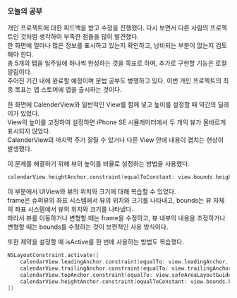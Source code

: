 ### 오늘의 공부

개인 프로젝트에 대한 피드백을 받고 수정을 진행했다. 다시 보면서 다른 사람의 프로젝트인 것처럼 생각하여 부족한 점들을 많이 발견했다.<br>
한 화면에 얼마나 많은 정보를 표시하고 있는지 확인하고, 낭비되는 부분이 없는지 검토해야 한다.<br>
총 5개의 탭을 일주일에 하나씩 완성하는 것을 목표로 하며, 추가로 구현할 기능은 로컬 알림이다.<br>
주어진 기간 내에 완료할 예정이며 문법 공부도 병행하고 있다. 이번 개인 프로젝트의 최종 목표는 앱 스토어에 앱을 출시하는 것이다.<br>

한 화면에 CalenderView와 일반적인 View를 함께 넣고 높이를 설정할 때 약간의 딜레이가 있었다.<br>
View의 높이를 고정하여 설정하면 iPhone SE 시뮬레이터에서 두 개의 뷰가 올바르게 표시되지 않았다.<br>
CalenderView의 마지막 주가 잘릴 수 있거나 다른 View 안에 내용이 겹치는 현상이 발생했다.<br>

이 문제를 해결하기 위해 뷰의 높이를 비율로 설정하는 방법을 사용했다.<br>

```swift
calendarView.heightAnchor.constraint(equalToConstant: view.bounds.height * 0.9)
```

이 부분에서 UIView와 뷰의 위치와 크기에 대해 복습할 수 있었다.<br>
frame은 슈퍼뷰의 좌표 시스템에서 뷰의 위치와 크기를 나타내고, bounds는 뷰 자체의 좌표 시스템에서 뷰의 위치와 크기를 나타냈다.<br>
따라서 뷰를 이동하거나 변형할 때는 frame을 수정하고, 뷰 내부의 내용을 조정하거나 변형할 때는 bounds를 수정하는 것이 보편적인 사용 방식이다.<br>

또한 제약을 설정할 때 isActive를 한 번에 사용하는 방법도 복습했다.<br>

```swift
NSLayoutConstraint.activate([
    calendarView.leadingAnchor.constraint(equalTo: view.leadingAnchor, constant: 10),
    calendarView.trailingAnchor.constraint(equalTo: view.trailingAnchor, constant: 10),
    calendarView.topAnchor.constraint(equalTo: view.safeAreaLayoutGuide.topAnchor),
    calendarView.heightAnchor.constraint(equalToConstant: view.bounds.height * 0.9)
])
```

